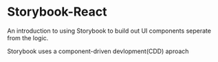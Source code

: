 # Storybook-React

An introduction to using Storybook to build out UI components seperate from the logic.

Storybook uses a component-driven devlopment(CDD) aproach

